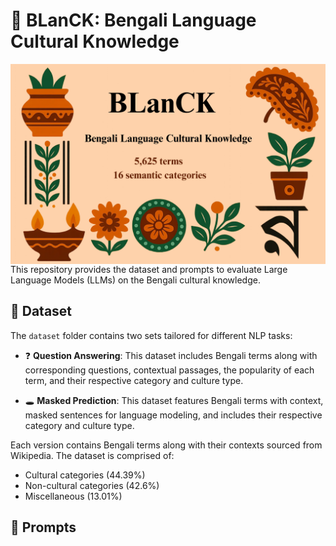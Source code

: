 # 🧠 BLanCK: Bengali Language Cultural Knowledge
<img align="center"  src="BLanCK-pic.png" alt="BLanCK">
This repository provides the dataset and prompts to evaluate Large Language Models (LLMs) on the Bengali cultural knowledge.

## 📂 Dataset

The `dataset` folder contains two sets tailored for different NLP tasks:

- ❓ **Question Answering**: This dataset includes Bengali terms along with corresponding questions, contextual passages, the popularity of each term, and their respective category and culture type.

- 🕳️ **Masked Prediction**: This dataset features Bengali terms with context, masked sentences for language modeling, and includes their respective category and culture type.

Each version contains Bengali terms along with their contexts sourced from Wikipedia. The dataset is comprised of:

- Cultural categories (44.39%)  
- Non-cultural categories (42.6%)  
- Miscellaneous (13.01%)

## 🧾 Prompts
